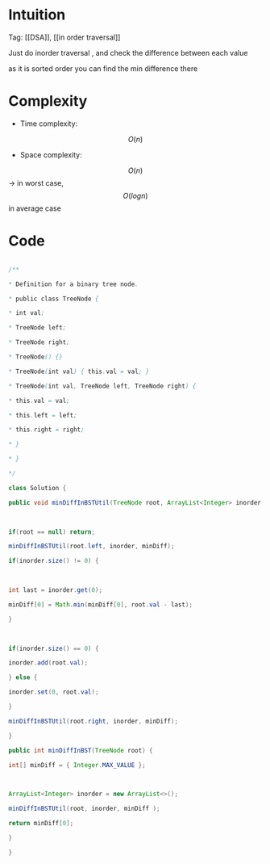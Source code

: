 # Intuition

<!-- Describe your first thoughts on how to solve this problem. -->
Tag: [[DSA]], [[in order traversal]]

Just do inorder traversal , and check the difference between each value

as it is sorted order you can find the min difference there

  

# Complexity

- Time complexity:

<!-- Add your time complexity here, e.g. $$O(n)$$ -->

$$O(n)$$

- Space complexity:

<!-- Add your space complexity here, e.g. $$O(n)$$ -->

$$O(n)$$ -> in worst case, $$O(logn)$$ in average case

# Code

```java []

/**

* Definition for a binary tree node.

* public class TreeNode {

* int val;

* TreeNode left;

* TreeNode right;

* TreeNode() {}

* TreeNode(int val) { this.val = val; }

* TreeNode(int val, TreeNode left, TreeNode right) {

* this.val = val;

* this.left = left;

* this.right = right;

* }

* }

*/

class Solution {

public void minDiffInBSTUtil(TreeNode root, ArrayList<Integer> inorder, int[] minDiff) {

  

if(root == null) return;

minDiffInBSTUtil(root.left, inorder, minDiff);

if(inorder.size() != 0) {

  

int last = inorder.get(0);

minDiff[0] = Math.min(minDiff[0], root.val - last);

}

  

if(inorder.size() == 0) {

inorder.add(root.val);

} else {

inorder.set(0, root.val);

}

minDiffInBSTUtil(root.right, inorder, minDiff);

}

public int minDiffInBST(TreeNode root) {

int[] minDiff = { Integer.MAX_VALUE };

  

ArrayList<Integer> inorder = new ArrayList<>();

minDiffInBSTUtil(root, inorder, minDiff );

return minDiff[0];

}

}

```